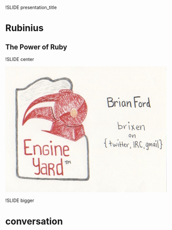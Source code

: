 !SLIDE presentation_title

# Rubinius #
## The Power of Ruby ##

!SLIDE center

![EY](ey.jpg)

!SLIDE bigger

# conversation #
